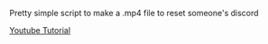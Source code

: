 Pretty simple script to make a .mp4 file to reset someone's discord


[Youtube Tutorial](https:youtube.com/hi)
